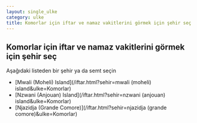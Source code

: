 ```yaml
---
layout: single_ulke
category: ulke
title: Komorlar için iftar ve namaz vakitlerini görmek için şehir seç
---
```



## Komorlar için iftar ve namaz vakitlerini görmek için şehir seç

Aşağıdaki listeden bir şehir ya da semt seçin


* [Mwali (Moheli) Island](/iftar.html?sehir=mwali (moheli) island&ulke=Komorlar)
* [Nzwani (Anjouan) Island](/iftar.html?sehir=nzwani (anjouan) island&ulke=Komorlar)
* [Njazidja (Grande Comore)](/iftar.html?sehir=njazidja (grande comore)&ulke=Komorlar)
